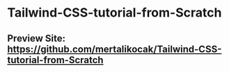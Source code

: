 # Tailwind-CSS-tutorial-from-Scratch

## Preview Site: https://github.com/mertalikocak/Tailwind-CSS-tutorial-from-Scratch
